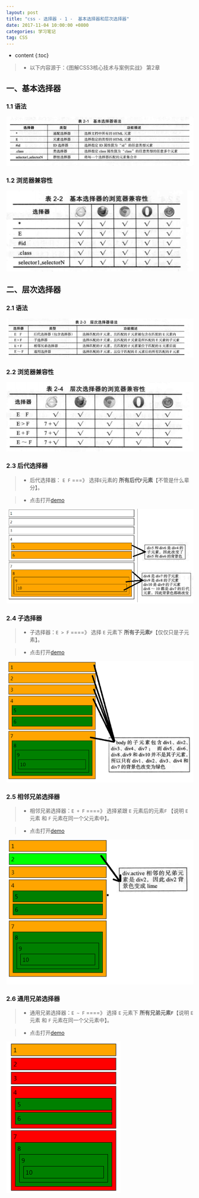 ```yaml
---
layout: post
title: "css - 选择器 - 1 -  基本选择器和层次选择器"
date: 2017-11-04 10:00:00 +0800 
categories: 学习笔记
tag: CSS
---
```

* content
{:toc}

> * 以下内容源于：《图解CSS3核心技术与案例实战》 第2章

<!-- more -->

## 一、基本选择器

### 1.1 语法

![selector](/styles/images/css/selector/selector-02.png)

### 1.2 浏览器兼容性

![selector](/styles/images/css/selector/selector-03.png)

## 二、层次选择器

### 2.1 语法

![selector](/styles/images/css/selector/selector-04.png)

### 2.2 浏览器兼容性

![selector](/styles/images/css/selector/selector-05.png)

### 2.3 后代选择器

> * 后代选择器： `E F` ===》 选择`E`元素的 **所有后代`F`元素**【不管是什么辈分】。

> * 点击打开[demo](/effects/demo/css/selector/levelSelector/eg1.html)

![selector](/styles/images/css/selector/levelSelector/levelSelector-01.png)

### 2.4 子选择器

> * 子选择器：`E > F` ====》 选择 `E` 元素下 **所有子元素`F`**【仅仅只是子元素】。   

> * 点击打开[demo](/effects/demo/css/selector/levelSelector/eg2.html)

![selector](/styles/images/css/selector/levelSelector/levelSelector-02.png) 

### 2.5 相邻兄弟选择器

> * 相邻兄弟选择器：`E + F` ====》 选择紧跟 `E` 元素后的元素`F` 【说明 `E` 元素 和 `F` 元素在同一个父元素中】。   

> * 点击打开[demo](/effects/demo/css/selector/levelSelector/eg3.html)

![selector](/styles/images/css/selector/levelSelector/levelSelector-03.png) 

### 2.6 通用兄弟选择器

> * 通用兄弟选择器：`E ~ F` ====》 选择 `E` 元素下 **所有兄弟元素`F`**【说明 `E` 元素 和 `F` 元素在同一个父元素中】。   

> * 点击打开[demo](/effects/demo/css/selector/levelSelector/eg4.html)

![selector](/styles/images/css/selector/levelSelector/levelSelector-04.png) 
